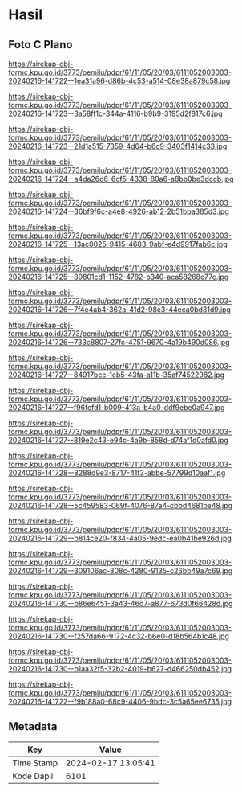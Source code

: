 # Hasil

## Foto C Plano

https://sirekap-obj-formc.kpu.go.id/3773/pemilu/pdpr/61/11/05/20/03/6111052003003-20240216-141722--1ea31a96-d86b-4c53-a514-08e38a879c58.jpg

https://sirekap-obj-formc.kpu.go.id/3773/pemilu/pdpr/61/11/05/20/03/6111052003003-20240216-141723--3a58ff1c-344a-4116-b9b9-3195d2f817c6.jpg

https://sirekap-obj-formc.kpu.go.id/3773/pemilu/pdpr/61/11/05/20/03/6111052003003-20240216-141723--21d1a515-7359-4d64-b6c9-3403f1414c33.jpg

https://sirekap-obj-formc.kpu.go.id/3773/pemilu/pdpr/61/11/05/20/03/6111052003003-20240216-141724--a4da26d6-6cf5-4338-80a6-a8bb0be3dccb.jpg

https://sirekap-obj-formc.kpu.go.id/3773/pemilu/pdpr/61/11/05/20/03/6111052003003-20240216-141724--36bf9f6c-a4e8-4926-ab12-2b51bba385d3.jpg

https://sirekap-obj-formc.kpu.go.id/3773/pemilu/pdpr/61/11/05/20/03/6111052003003-20240216-141725--13ac0025-9415-4683-9abf-e4d9917fab6c.jpg

https://sirekap-obj-formc.kpu.go.id/3773/pemilu/pdpr/61/11/05/20/03/6111052003003-20240216-141725--89801cd1-1152-4782-b340-aca58268c77c.jpg

https://sirekap-obj-formc.kpu.go.id/3773/pemilu/pdpr/61/11/05/20/03/6111052003003-20240216-141726--7f4e4ab4-362a-41d2-98c3-44eca0bd31d9.jpg

https://sirekap-obj-formc.kpu.go.id/3773/pemilu/pdpr/61/11/05/20/03/6111052003003-20240216-141726--733c8807-27fc-4751-9670-4a19b490d086.jpg

https://sirekap-obj-formc.kpu.go.id/3773/pemilu/pdpr/61/11/05/20/03/6111052003003-20240216-141727--84917bcc-1eb5-43fa-a11b-35af74522982.jpg

https://sirekap-obj-formc.kpu.go.id/3773/pemilu/pdpr/61/11/05/20/03/6111052003003-20240216-141727--f96fcfd1-b009-413a-b4a0-ddf9ebe0a947.jpg

https://sirekap-obj-formc.kpu.go.id/3773/pemilu/pdpr/61/11/05/20/03/6111052003003-20240216-141727--819e2c43-e94c-4a9b-858d-d74af1d0afd0.jpg

https://sirekap-obj-formc.kpu.go.id/3773/pemilu/pdpr/61/11/05/20/03/6111052003003-20240216-141728--8288d9e3-8717-41f3-abbe-57799d10aaf1.jpg

https://sirekap-obj-formc.kpu.go.id/3773/pemilu/pdpr/61/11/05/20/03/6111052003003-20240216-141728--5c459583-069f-4076-87a4-cbbd4681be48.jpg

https://sirekap-obj-formc.kpu.go.id/3773/pemilu/pdpr/61/11/05/20/03/6111052003003-20240216-141729--b814ce20-f834-4a05-9edc-ea0b41be926d.jpg

https://sirekap-obj-formc.kpu.go.id/3773/pemilu/pdpr/61/11/05/20/03/6111052003003-20240216-141729--309106ac-808c-4280-9135-c26bb49a7c69.jpg

https://sirekap-obj-formc.kpu.go.id/3773/pemilu/pdpr/61/11/05/20/03/6111052003003-20240216-141730--b86e6451-3a43-46d7-a877-673d0f66428d.jpg

https://sirekap-obj-formc.kpu.go.id/3773/pemilu/pdpr/61/11/05/20/03/6111052003003-20240216-141730--f257da66-9172-4c32-b6e0-d18b564b1c48.jpg

https://sirekap-obj-formc.kpu.go.id/3773/pemilu/pdpr/61/11/05/20/03/6111052003003-20240216-141730--b1aa32f5-32b2-4019-b627-d466250db452.jpg

https://sirekap-obj-formc.kpu.go.id/3773/pemilu/pdpr/61/11/05/20/03/6111052003003-20240216-141722--f9b188a0-68c9-4406-9bdc-3c5a65ee6735.jpg


## Metadata

| Key        | Value               |
| ---------- | ------------------- |
| Time Stamp | 2024-02-17 13:05:41 |
| Kode Dapil | 6101                |



